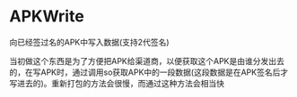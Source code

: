 # APKWrite
向已经签过名的APK中写入数据(支持2代签名)

当初做这个东西是为了方便把APK给渠道商，以便获取这个APK是由谁分发出去的，在写APK时，通过调用so获取APK中的一段数据(这段数据是在APK签名后才写进去的)。重新打包的方法会很慢，而通过这种方法会相当快

